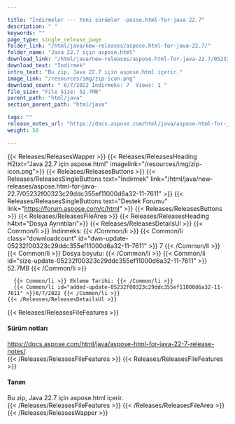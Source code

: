 ```yaml
---

title: "İndirmeler --- Yeni sürümler -posse.html-for-java-22.7"
description: " "
keywords: ""
page_type: single_release_page
folder_link: "/html/java/new-releases/aspose.html-for-java-22.7/"
folder_name: "Java 22.7 için aspose.html"
download_link: "/html/java/new-releases/aspose.html-for-java-22.7/05232f00323c29ddc355ef11000d6a32-11-7611"
download_text: "İndirmek"
intro_text: "Bu zip, Java 22.7 için aspose.html içerir."
image_link: "/resources/img/zip-icon.png"
download_count: " 6/7/2022 İndirmeks: 7  Views: 1 "
file_size: "File Size: 52.7MB"
parent_path: "html/java"
section_parent_path: "html/java"

tags: ""
release_notes_url: "https://docs.aspose.com/html/java/aspose-html-for-java-22-7-release-notes/"
weight: 50

---
```


{{< Releases/ReleasesWapper >}}
  {{< Releases/ReleasesHeading H2txt="Java 22.7 için aspose.html" imagelink="/resources/img/zip-icon.png">}}
  {{< Releases/ReleasesButtons >}}
    {{< Releases/ReleasesSingleButtons text="İndirmek" link="/html/java/new-releases/aspose.html-for-java-22.7/05232f00323c29ddc355ef11000d6a32-11-7611" >}}
    {{< Releases/ReleasesSingleButtons text="Destek Forumu" link="https://forum.aspose.com/c/html" >}}
  {{< Releases/ReleasesButtons >}}
  {{< Releases/ReleasesFileArea >}}
    {{< Releases/ReleasesHeading h4txt="Dosya Ayrıntıları">}}
    {{< Releases/ReleasesDetailsUl >}}
      {{< Common/li >}} İndirmeks: {{< /Common/li >}}
      {{< Common/li class="downloadcount" id="dwn-update-05232f00323c29ddc355ef11000d6a32-11-7611" >}} 7 {{< /Common/li >}}
      {{< Common/li >}} Dosya boyutu: {{< /Common/li >}}
      {{< Common/li id="size-update-05232f00323c29ddc355ef11000d6a32-11-7611" >}} 52.7MB {{< /Common/li >}}

      {{< Common/li >}} Ekleme Tarihi: {{< /Common/li >}}
      {{< Common/li id="added-update-05232f00323c29ddc355ef11000d6a32-11-7611" >}}6/7/2022 {{< /Common/li >}}
    {{< /Releases/ReleasesDetailsUl >}}

  {{< Releases/ReleasesFileFeatures >}}
      <h4>Sürüm notları</h4><div><a href='https://docs.aspose.com/html/java/aspose-html-for-java-22-7-release-notes/'>https://docs.aspose.com/html/java/aspose-html-for-java-22-7-release-notes/</a></div>
  {{< /Releases/ReleasesFileFeatures >}}
  {{< Releases/ReleasesFileFeatures >}}
      <h4>Tanım</h4><div class="HTMLDescription">Bu zip, Java 22.7 için aspose.html içerir.</div>
  {{< /Releases/ReleasesFileFeatures >}}
 {{< /Releases/ReleasesFileArea >}}
{{< /Releases/ReleasesWapper >}}


